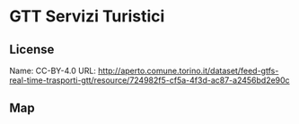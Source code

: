 # GTT Servizi Turistici
    
## License

Name: CC-BY-4.0
URL: http://aperto.comune.torino.it/dataset/feed-gtfs-real-time-trasporti-gtt/resource/724982f5-cf5a-4f3d-ac87-a2456bd2e90c

## Map

<WorldMap topic="stefan/public-transport/GTT_Servizi_Turistici/vehicle_positions/#" />

